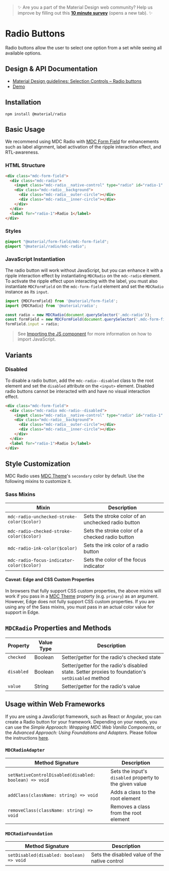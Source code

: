 <!--docs:
title: "Radio Buttons"
layout: detail
section: components
iconId: radio_button
path: /catalog/input-controls/radio-buttons/
-->

>  ✨ Are you a part of the Material Design web community? Help us improve by filling out this <a target='_blank' href='https://bit.ly/materialwebsurvey'>**10 minute survey**</a> (opens a new tab). ✨

# Radio Buttons

<!--<div class="article__asset">
  <a class="article__asset-link"
     href="https://material-components.github.io/material-components-web-catalog/#/component/radio">
    <img src="{{ site.rootpath }}/images/mdc_web_screenshots/radios.png" width="60" alt="Radio buttons screenshot">
  </a>
</div>-->

Radio buttons allow the user to select one option from a set while seeing all available options.

## Design & API Documentation

<ul class="icon-list">
  <li class="icon-list-item icon-list-item--spec">
    <a href="https://material.io/go/design-radio-buttons">Material Design guidelines: Selection Controls – Radio buttons</a>
  </li>
  <li class="icon-list-item icon-list-item--link">
    <a href="https://material-components.github.io/material-components-web-catalog/#/component/radio">Demo</a>
  </li>
</ul>

## Installation

```
npm install @material/radio
```

## Basic Usage

We recommend using MDC Radio with [MDC Form Field](../mdc-form-field) for enhancements such as label alignment, label activation of the ripple interaction effect, and RTL-awareness.

### HTML Structure

```html
<div class="mdc-form-field">
  <div class="mdc-radio">
    <input class="mdc-radio__native-control" type="radio" id="radio-1" name="radios" checked>
    <div class="mdc-radio__background">
      <div class="mdc-radio__outer-circle"></div>
      <div class="mdc-radio__inner-circle"></div>
    </div>
  </div>
  <label for="radio-1">Radio 1</label>
</div>
```

### Styles

```scss
@import "@material/form-field/mdc-form-field";
@import "@material/radio/mdc-radio";
```

### JavaScript Instantiation

The radio button will work without JavaScript, but you can enhance it with a ripple interaction effect by instantiating `MDCRadio` on the `mdc-radio` element. To activate the ripple effect upon interacting with the label, you must also instantiate `MDCFormField` on the `mdc-form-field` element and set the `MDCRadio` instance as its `input`.

```js
import {MDCFormField} from '@material/form-field';
import {MDCRadio} from '@material/radio';

const radio = new MDCRadio(document.querySelector('.mdc-radio'));
const formField = new MDCFormField(document.querySelector('.mdc-form-field'));
formField.input = radio;
```

> See [Importing the JS component](../../docs/importing-js.md) for more information on how to import JavaScript.

## Variants

### Disabled

To disable a radio button, add the `mdc-radio--disabled` class to the root element and set the `disabled` attribute on the `<input>` element.
Disabled radio buttons cannot be interacted with and have no visual interaction effect.

```html
<div class="mdc-form-field">
  <div class="mdc-radio mdc-radio--disabled">
    <input class="mdc-radio__native-control" type="radio" id="radio-1" name="radios" disabled>
    <div class="mdc-radio__background">
      <div class="mdc-radio__outer-circle"></div>
      <div class="mdc-radio__inner-circle"></div>
    </div>
  </div>
  <label for="radio-1">Radio 1</label>
</div>
```

## Style Customization

MDC Radio uses [MDC Theme](../mdc-theme)'s `secondary` color by default. Use the following mixins to customize it.

### Sass Mixins

Mixin | Description
--- | ---
`mdc-radio-unchecked-stroke-color($color)` | Sets the stroke color of an unchecked radio button
`mdc-radio-checked-stroke-color($color)` | Sets the stroke color of a checked radio button
`mdc-radio-ink-color($color)` | Sets the ink color of a radio button
`mdc-radio-focus-indicator-color($color)` | Sets the color of the focus indicator

#### Caveat: Edge and CSS Custom Properties

In browsers that fully support CSS custom properties, the above mixins will work if you pass in a [MDC Theme](../mdc-theme) property (e.g. `primary`) as an argument. However, Edge does not fully support CSS custom properties. If you are using any of the Sass mixins, you must pass in an actual color value for support in Edge.

## `MDCRadio` Properties and Methods

Property | Value Type | Description
--- | --- | ---
`checked` | Boolean | Setter/getter for the radio's checked state
`disabled` | Boolean | Setter/getter for the radio's disabled state. Setter proxies to foundation's `setDisabled` method
`value` | String | Setter/getter for the radio's value

## Usage within Web Frameworks

If you are using a JavaScript framework, such as React or Angular, you can create a Radio button for your framework. Depending on your needs, you can use the _Simple Approach: Wrapping MDC Web Vanilla Components_, or the _Advanced Approach: Using Foundations and Adapters_. Please follow the instructions [here](../../docs/integrating-into-frameworks.md).

### `MDCRadioAdapter`

Method Signature | Description
--- | ---
`setNativeControlDisabled(disabled: boolean) => void` | Sets the input's `disabled` property to the given value
`addClass(className: string) => void` | Adds a class to the root element
`removeClass(className: string) => void` | Removes a class from the root element

### `MDCRadioFoundation`

Method Signature | Description
--- | ---
`setDisabled(disabled: boolean) => void` | Sets the disabled value of the native control
